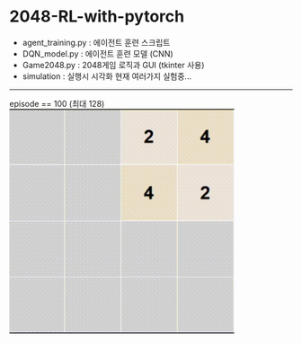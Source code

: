 # 2048-RL-with-pytorch<br>  
 - agent_training.py : 에이전트 훈련 스크립트
 - DQN_model.py : 에이전트 훈련 모델 (CNN)
 - Game2048.py : 2048게임 로직과 GUI (tkinter 사용)
 - simulation : 실행시 시각화
현재 여러가지 실험중...
---  
episode == 100 (최대 128)  
![GIF](GIF/2048_100.gif)  <br><br>  
